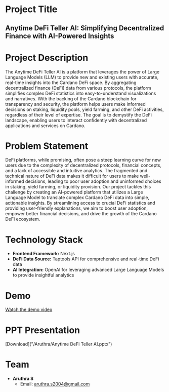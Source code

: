 # Project Title
## Anytime DeFi Teller AI: Simplifying Decentralized Finance with AI-Powered Insights

# Project Description
The Anytime DeFi Teller AI is a platform that leverages the power of Large Language Models (LLM) to provide new and existing users with accurate, real-time insights into the Cardano DeFi space. By aggregating decentralized finance (DeFi) data from various protocols, the platform simplifies complex DeFi statistics into easy-to-understand visualizations and narratives. With the backing of the Cardano blockchain for transparency and security, the platform helps users make informed decisions on staking, liquidity pools, yield farming, and other DeFi activities, regardless of their level of expertise. The goal is to demystify the DeFi landscape, enabling users to interact confidently with decentralized applications and services on Cardano.

# Problem Statement
DeFi platforms, while promising, often pose a steep learning curve for new users due to the complexity of decentralized protocols, financial concepts, and a lack of accessible and intuitive analytics. The fragmented and technical nature of DeFi data makes it difficult for users to make well-informed decisions, leading to poor user adoption and uninformed choices in staking, yield farming, or liquidity provision. Our project tackles this challenge by creating an AI-powered platform that utilizes a Large Language Model to translate complex Cardano DeFi data into simple, actionable insights. By streamlining access to crucial DeFi statistics and providing user-friendly explanations, we aim to boost user adoption, empower better financial decisions, and drive the growth of the Cardano DeFi ecosystem.

# Technology Stack
- **Frontend Framework:** Next.js
- **DeFi Data Source:** Taptools API for comprehensive and real-time DeFi data
- **AI Integration:** OpenAI for leveraging advanced Large Language Models to provide insightful analytics

# Demo
[Watch the demo video](/Aruthra/demo.mp4)

# PPT Presentation
[Download]("/Aruthra/Anytime DeFi Teller AI.pptx")

# Team
- **Aruthra S**
  - Email: [aruthra.s2004@gmail.com](mailto:aruthra.s2004@gmail.com)




